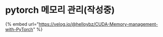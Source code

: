 # pytorch 메모리 관리(작성중)

{% embed url="https://velog.io/@helloybz/CUDA-Memory-management-with-PyTorch" %}

